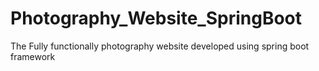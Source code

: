 # Photography_Website_SpringBoot
The Fully functionally photography website developed using spring boot framework
